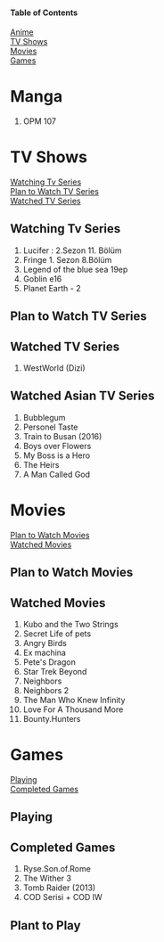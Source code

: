 #### Table of Contents
[Anime](https://github.com/ugurozturk/ListingEverything/wiki/Animelist)  
[TV Shows](#tv-shows)  
[Movies](#movies)  
[Games](#games)  

# Manga
1. OPM 107

# TV Shows
[Watching Tv Series](#watching-tv-series)  
[Plan to Watch TV Series](#plan-to-watch-tv-series)  
[Watched TV Series](#watched-tv-series)  

## Watching Tv Series
1. Lucifer : 2.Sezon 11. Bölüm
1. Fringe 1. Sezon 8.Bölüm
1. Legend of the blue sea 19ep
1. Goblin e16
2. Planet Earth - 2

## Plan to Watch TV Series
## Watched TV Series
1. WestWorld (Dizi)


## Watched Asian TV Series
1. Bubblegum
2. Personel Taste
3. Train to Busan (2016)
4. Boys over Flowers
5. My Boss is a Hero
6. The Heirs
7. A Man Called God


# Movies
[Plan to Watch Movies](#plan-to-watch-movies)  
[Watched Movies](#watched-movies)  

## Plan to Watch Movies
## Watched Movies
1. Kubo and the Two Strings
2. Secret Life of pets
3. Angry Birds
4. Ex machina
5. Pete's Dragon
6. Star Trek Beyond
7. Neighbors
8. Neighbors 2
9. The Man Who Knew Infinity
10. Love For A Thousand More
11. Bounty.Hunters


# Games
[Playing](#playing)  
[Completed Games](#complated-games)  


## Playing
## Completed Games
1. Ryse.Son.of.Rome
2. The Wither 3
3. Tomb Raider (2013)
4. COD Serisi + COD IW
## Plant to Play

